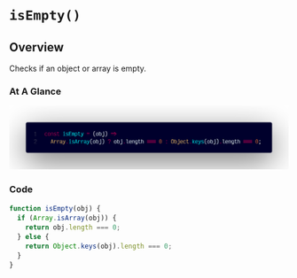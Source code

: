 # `isEmpty()`

## Overview

Checks if an object or array is empty.

### At A Glance

![A screenshot of the titular code snippet](../snapshots/isEmpty.png)

### Code

```js
function isEmpty(obj) {
  if (Array.isArray(obj)) {
    return obj.length === 0;
  } else {
    return Object.keys(obj).length === 0;
  }
}
```
